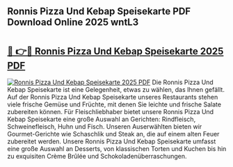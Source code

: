 ## Ronnis Pizza Und Kebap Speisekarte PDF Download Online 2025 wntL3

# <h2><a href="http://gcb4su.nevu.top/?p=Ronnis+Pizza+Und+Kebap+Speisekarte">🔗 👉🔴 Ronnis Pizza Und Kebap Speisekarte 2025 PDF</a></h2>

[![Ronnis Pizza Und Kebap Speisekarte 2025 PDF](https://i.imgur.com/dBaPXMq.png)](http://gcb4su.nevu.top/?p=Ronnis+Pizza+Und+Kebap+Speisekarte)
Die Ronnis Pizza Und Kebap Speisekarte ist eine Gelegenheit, etwas zu wählen, das Ihnen gefällt. Auf der Ronnis Pizza Und Kebap Speisekarte unseres Restaurants stehen viele frische Gemüse und Früchte, mit denen Sie leichte und frische Salate zubereiten können. Für Fleischliebhaber bietet unsere Ronnis Pizza Und Kebap Speisekarte eine große Auswahl an Gerichten: Rindfleisch, Schweinefleisch, Huhn und Fisch. Unseren Auserwählten bieten wir Gourmet-Gerichte wie Schaschlik und Steak an, die auf einem alten Feuer zubereitet werden. Unsere Ronnis Pizza Und Kebap Speisekarte umfasst eine große Auswahl an Desserts, von klassischen Torten und Kuchen bis hin zu exquisiten Crème Brûlée und Schokoladenüberraschungen.
